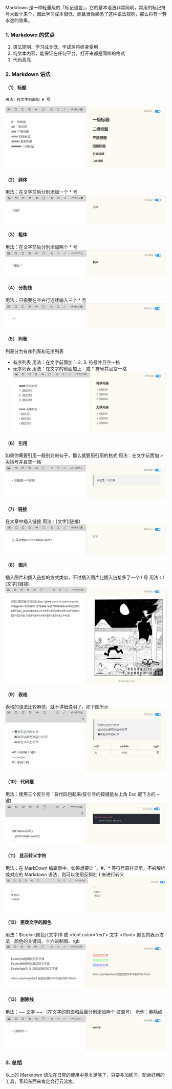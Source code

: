 Markdown 是一种轻量级的「标记语言」，它的基本语法非常简明，常用的标记符号大致十来个，因此学习成本很低，而且当你熟悉了这种语法规则，那么将有一劳永逸的效果。

### 1. Markdown 的优点
1. 语法简明、学习成本低，学成后将终身受用
2. 纯文本内容，能保证在任何平台，打开来都是同样的格式
3. 代码高亮

### 2. Markdown 语法
#### （1） 标题
    用法：在文字前面加 # 号
![标题](./Markdown-快速入门.assets/17731575-387eabf0e6c108b5.png)

#### （2） 斜体
用法：在文字前后分别添加一个 * 号
![斜体](./Markdown-快速入门.assets/17731575-7828651d8824b97e.png)

#### （3） 粗体
用法：在文字前后分别添加两个 * 号
![粗体](./Markdown-快速入门.assets/17731575-f0862c6f7ed53993.png)

#### （4） 分割线
用法：只需要在空白行连续输入三个 * 号
![分割线](./Markdown-快速入门.assets/17731575-86483759acb12214.png)

#### （5） 列表
列表分为有序列表和无序列表
- 有序列表
用法：在文字前面加 1. 2. 3. 符号并且空一格
- 无序列表
用法：在文字的前面加上 - 或 * 符号并且空一格
![列表](./Markdown-快速入门.assets/17731575-3601a751cfe86a41.png)

#### （6） 引用
如果你需要引用一段别处的句子，那么就要用引用的格式
用法：在文字前面加 > 尖括号并且空一格
![引用](./Markdown-快速入门.assets/17731575-e1029f73e6da7bbb.png)

#### （7） 链接
在文章中插入链接
用法：\[文字](链接)
![插入链接](./Markdown-快速入门.assets/17731575-b650a32a3f4122c3.png)

#### （8） 图片
插入图片和插入链接的方式类似，不过插入图片比插入链接多了一个 ! 号
用法：\!\[文字](链接)
![插入图片](./Markdown-快速入门.assets/17731575-d220655903d36d02.png)

#### （9） 表格
表格的语法比较麻烦，就不详细说明了，如下图所示
![表格](./Markdown-快速入门.assets/17731575-db850107a6d4fed2.png)

#### （10） 代码框
用法：使用三个反引号 \` 将代码包起来(反引号的按键是左上角 Esc 键下方的 ~ 键)
![代码框](./Markdown-快速入门.assets/17731575-84c7bbd460d693b8.png)

#### （11） 显示转义字符
用法：在 MarkDown 编辑器中，如果想要让 \`、\#、\* 等符号原样显示，不被解析成对应的 Markdown 语法，则可以使用反斜杠 **\\** 来进行转义
![显示转义字符](./Markdown-快速入门.assets/17731575-47e919842ecfdc6a.png)

#### （12） 更改文字的颜色
用法：\$\color{颜色}{文字}$ 或 \<font color='red'> 文字 \</font>
颜色的表示方法：颜色的关键词、十六进制值、rgb
![文字的颜色](./Markdown-快速入门.assets/17731575-4839952843041215.png)

#### （13） 删除线
用法：\~\~ 文字 \~\~ （在文字的前面和后面分别添加两个 波浪号）
示例：~~删除线~~
![删除线](./Markdown-快速入门.assets/17731575-9a40e3c2b1b069a9.png)


### 3. 总结
以上的 Markdown 语法在日常的使用中基本足够了，只要多加练习，配合好用的工具，写起东西来肯定会行云流水。
